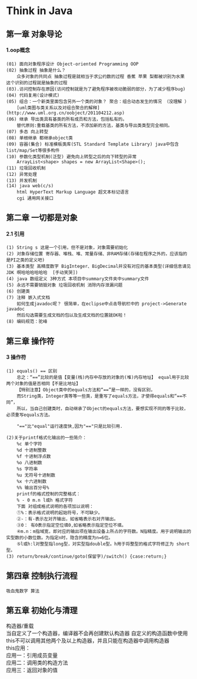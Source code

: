 # Think in Java

## 第一章 对象导论

#### 1.oop概念  
	(01) 面向对象程序设计 Object-oriented Programming OOP  
	(02) 抽象过程 抽象是什么？ 
		众多对象的共同点 抽象过程是就相当于求公约数的过程 香蕉 苹果 梨都被识别为水果 这个识别的过程就是抽象的过程  
	(03).访问控制存在原因(访问控制就是为了避免程序被改动脆弱的部分，为了减少程序bug)  
	(04) 代码复用(设计模式)
	(05) 组合：一个新类里面包含另外一个类的对象？ 聚合：组合动态发生的情况 （没理解 ）  
		[uml类图与类关系以及对组合聚合的解释](http://www.uml.org.cn/oobject/201104212.asp)  
	(06) 继承 导出类具有基类的所有成员和方法，包括私有的。  
		替代原则:重载基类的所有方法，不添加新的方法，基类与导出类类型完全相同。  
	(07) 多态 向上转型  
	(08) 单根继承 都继承object类
	(09) 容器(集合) 标准模板类库(STL Standard Template Library) java中包含list/map/Set等很多构件  
	(10) 参数化类型机制(泛型) 避免向上转型之后的向下转型的异常  
		ArrayList<shape> shapes = new ArrayList<Shape>();  
	(11) 垃圾回收机制  
	(12) 异常处理  
	(13) 并发机制  
	(14) java web(c/s)  
		html HyperText Markup Language 超文本标记语言  
		cgi 通用网关接口  
## 第二章 一切都是对象  

#### 2.1 引用  

	(1) String s 这是一个引用，但不是对象，对象需要初始化  
	(2) 对象存储位置 寄存器、堆栈、堆、常量存储、非RAM存储(存储在程序之外的，应该指的是PI之类的定义吧)  
	(3) 基本类型 高精度数字 BigInteger、BigDecimal并没有对应的基本类型(详细信息请见JDK 啊哈哈哈哈哈哈  [手动笑哭])  
	(4) java 数组定义 3种方式 本项目中summary文件夹中summary文件  
	(5) 永远不需要销毁对象 垃圾回收机制 消除内存泄漏问题  
	(6) 创建类  
	(7) 注释 嵌入式文档  
		如何生成javadoc呢？ 很简单，在eclipse中点击导航栏中的 project->Generate javadoc
		然后勾选需要生成文档的包以及生成文档的位置就OK啦！  
	(8) 编码规范：驼峰  

## 第三章 操作符  

#### 3 操作符  

	(1) equals() == 区别
		总之：“==”比较的是值【变量(栈)内存中存放的对象的(堆)内存地址】 equal用于比较两个对象的值是否相同【不是比地址】  
		【特别注意】Object类中的equals方法和“==”是一样的，没有区别，  
		而String类，Integer类等等一些类，是重写了equals方法，才使得equals和“==不同”，  
		所以，当自己创建类时，自动继承了Object的equals方法，要想实现不同的等于比较，必须重写equals方法。  

		"=="比"equal"运行速度快,因为"=="只是比较引用.  

	(2)关于printf格式化输出的一些简介：
		%c 单个字符  
		%d 十进制整数  
		%f 十进制浮点数  
		%o 八进制数  
		%s 字符串  
		%u 无符号十进制数  
		%x 十六进制数  
		%% 输出百分号%  
		printf的格式控制的完整格式：  
		% - 0 m.n l或h 格式字符  
		下面 对组成格式说明的各项加以说明：  
		①%：表示格式说明的起始符号，不可缺少。  
		②-：有-表示左对齐输出，如省略表示右对齐输出。  
		③0： 有0表示指定空位填0,如省略表示指定空位不填。  
		④m.n：m指域宽，即对应的输出项在输出设备上所占的字符数。N指精度。用于说明输出的实型数的小数位数。为指定n时，隐含的精度为n=6位。  
		⑤l或h:l对整型指long型，对实型指double型。h用于将整型的格式字符修正为 short型。  
	(3) return/break/continue/goto(保留字)/switch() {case:return;}  

## 第四章 控制执行流程  

	吸血鬼数字 算法  

## 第五章 初始化与清理

构造器/重载  
当自定义了一个构造器，编译器不会再创建默认构造器 自定义的构造函数中使用this不可以调用其他两个及以上构造器，并且只能在构造器中调用构造器  
this应用：  
应用一：引用成员变量  
应用二：调用类的构造方法  
应用三：返回对象的值  

  
